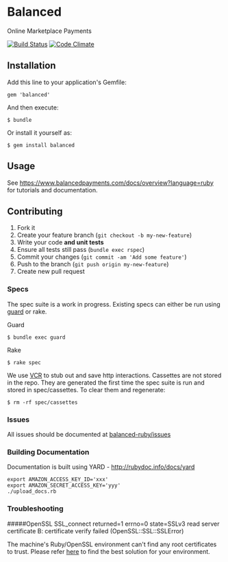 # Balanced

Online Marketplace Payments

[![Build Status](https://secure.travis-ci.org/balanced/balanced-ruby.png)](http://travis-ci.org/balanced/balanced-ruby)
[![Code Climate](https://codeclimate.com/badge.png)](https://codeclimate.com/github/balanced/balanced-ruby)

## Installation

Add this line to your application's Gemfile:

    gem 'balanced'

And then execute:

    $ bundle

Or install it yourself as:

    $ gem install balanced

## Usage

See https://www.balancedpayments.com/docs/overview?language=ruby for tutorials and documentation.


## Contributing

1. Fork it
2. Create your feature branch (`git checkout -b my-new-feature`)
3. Write your code **and unit tests**
4. Ensure all tests still pass (`bundle exec rspec`)
5. Commit your changes (`git commit -am 'Add some feature'`)
6. Push to the branch (`git push origin my-new-feature`)
7. Create new pull request


### Specs

The spec suite is a work in progress.  Existing specs can either be run
using [guard](https://github.com/guard/guard) or rake.

Guard

    $ bundle exec guard

Rake

    $ rake spec

We use [VCR](https://www.relishapp.com/myronmarston/vcr/docs) to stub
out and save http interactions.  Cassettes are not stored in the repo.
They are generated the first time the spec suite is run and stored in
spec/cassettes.  To clear them and regenerate:

    $ rm -rf spec/cassettes


### Issues

All issues should be documented at 
[balanced-ruby/issues](https://github.com/balanced/balanced-ruby/issues)


### Building Documentation

Documentation is built using YARD - http://rubydoc.info/docs/yard
 
    export AMAZON_ACCESS_KEY_ID='xxx'
    export AMAZON_SECRET_ACCESS_KEY='yyy' 
    ./upload_docs.rb

### Troubleshooting

#####OpenSSL
    SSL_connect returned=1 errno=0 state=SSLv3 read server certificate B: certificate verify failed (OpenSSL::SSL::SSLError)

The machine's Ruby/OpenSSL environment can't find any root certificates to trust. Please refer [here](http://www.google.com/search?q=SSL+connect+returned=1+errno=0+state=SSLv3) to find the best solution for your environment.